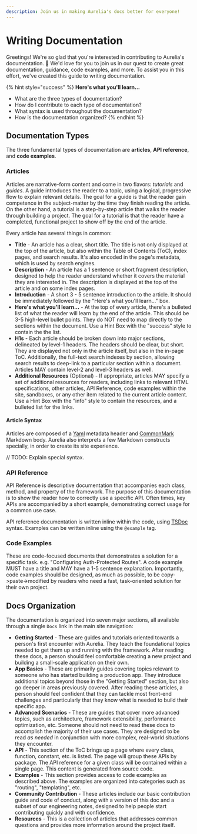 ```yaml
---
description: Join us in making Aurelia's docs better for everyone!
---
```


# Writing Documentation

Greetings! We're so glad that you're interested in contributing to Aurelia's documentation. 🙏 We'd love for you to join us in our quest to create great documentation, guidance, code examples, and more. To assist you in this effort, we've created this guide to writing documentation.

{% hint style="success" %}
**Here's what you'll learn...**

* What are the three types of documentation?
* How do I contribute to each type of documentation?
* What syntax is used throughout the documentation?
* How is the documentation organized?
{% endhint %}

## Documentation Types

The three fundamental types of documentation are **articles**, **API reference**, and **code examples**.

### Articles

Articles are narrative-form content and come in two flavors: _tutorials_ and _guides_. A guide introduces the reader to a topic, using a logical, progressive flow to explain relevant details. The goal for a guide is that the reader gain competence in the subject-matter by the time they finish reading the article. On the other hand, a tutorial is a step-by-step article that walks the reader through building a project. The goal for a tutorial is that the reader have a completed, functional project to show off by the end of the article.

Every article has several things in common:

* **Title** - An article has a clear, short title. The title is not only displayed at the top of the article, but also within the Table of Contents \(ToC\), index pages, and search results. It's also encoded in the page's metadata, which is used by search engines.
* **Description** - An article has a 1 sentence or short fragment description, designed to help the reader understand whether it covers the material they are interested in. The description is displayed at the top of the article and on some index pages.
* **Introduction** - A short 3 - 5 sentence introduction to the article. It should be immediately followed by the "Here's what you'll learn..." box.
* **Here's what you'll learn...** - At the top of every article, there's a bulleted list of what the reader will learn by the end of the article. This should be 3-5 high-level bullet points. They do NOT need to map directly to the sections within the document. Use a Hint Box with the "success" style to contain the the list.
* **H1s** - Each article should be broken down into major sections, delineated by level-1 headers. The headers should be clear, but short. They are displayed not only in the article itself, but also in the in-page ToC. Additionally, the full-text search indexes by section, allowing search results to deep-link to a particular section within a document. Articles MAY contain level-2 and level-3 headers as well.
* **Additional Resources** \(Optional\) - If appropriate, articles MAY specify a set of additional resources for readers, including links to relevant HTML specifications, other articles, API Reference, code examples within the site, sandboxes, or any other item related to the current article content. Use a Hint Box with the "info" style to contain the resources, and a bulleted list for the links.

#### Article Syntax

Articles are composed of a [Yaml](https://yaml.org/) metadata header and [CommonMark](https://commonmark.org/) Markdown body. Aurelia also interprets a few Markdown constructs specially, in order to create its site experience.

// TODO: Explain special syntax.

### API Reference

API Reference is descriptive documentation that accompanies each class, method, and property of the framework. The purpose of this documentation is to show the reader how to correctly use a specific API. Often times, key APIs are accompanied by a short example, demonstrating correct usage for a common use case.

API reference documentation is written inline within the code, using [TSDoc](https://github.com/Microsoft/tsdoc) syntax. Examples can be written inline using the `@example` tag.

### Code Examples

These are code-focused documents that demonstrates a solution for a specific task. e.g. "Configuring Auth-Protected Routes". A code example MUST have a title and MAY have a 1-5 sentence explanation. Importantly, code examples should be designed, as much as possible, to be copy-&gt;paste-&gt;modified by readers who need a fast, task-oriented solution for their own project.

## Docs Organization

The documentation is organized into seven major sections, all available through a single `Docs` link in the main site navigation:

* **Getting Started** - These are guides and tutorials oriented towards a person's first encounter with Aurelia. They teach the foundational topics needed to get them up and running with the framework. After reading these docs, a person should feel comfortable creating a new project and building a small-scale application on their own.
* **App Basics** - These are primarily guides covering topics relevant to someone who has started building a production app. They introduce additional topics beyond those in the "Getting Started" section, but also go deeper in areas previously covered. After reading these articles, a person should feel confident that they can tackle most front-end challenges and particularly that they know what is needed to build their specific app.
* **Advanced Scenarios** - These are guides that cover more advanced topics, such as architecture, framework extensibility, performance optimization, etc. Someone should not need to read these docs to accomplish the majority of their use cases. They are designed to be read _as needed_ in conjunction with more complex, real-world situations they encounter.
* **API** - This section of the ToC brings up a page where every class, function, constant, etc. is listed. The page will group these APIs by package. The API reference for a given class will be contained within a single page. This content is generated from source code.
* **Examples** - This section provides access to code examples as described above. The examples are organized into categories such as "routing", "templating", etc.
* **Community Contribution** - These articles include our basic contribution guide and code of conduct, along with a version of this doc and a subset of our engineering notes, designed to help people start contributing quickly and with confidence.
* **Resources** - This is a collection of articles that addresses common questions and provides more information around the project itself.

